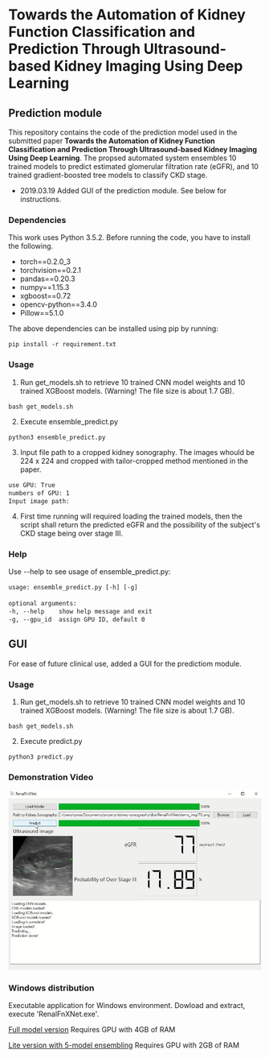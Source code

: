 # Towards the Automation of Kidney Function Classification and Prediction Through Ultrasound-based Kidney Imaging Using Deep Learning


## Prediction module
This repository contains the code of the prediction model used in the submitted paper **Towards the Automation of Kidney Function Classification and Prediction Through Ultrasound-based Kidney Imaging Using Deep Learning**.
The propsed automated system ensembles 10 trained models to predict estimated glomerular filtration rate (eGFR), and 10 trained gradient-boosted tree models to classify CKD stage.

- 2019.03.19
Added GUI of the prediction module. See below for instructions.

### Dependencies
This work uses Python 3.5.2. Before running the code, you have to install the following.
- torch==0.2.0_3
- torchvision==0.2.1
- pandas==0.20.3
- numpy==1.15.3
- xgboost==0.72
- opencv-python==3.4.0
- Pillow==5.1.0

The above dependencies can be installed using pip by running:
```
pip install -r requirement.txt
```

### Usage
1. Run get_models.sh to retrieve 10 trained CNN model weights and 10 trained XGBoost models. (Warning! The file size is about 1.7 GB).
```
bash get_models.sh
```
2. Execute ensemble_predict.py
```
python3 ensemble_predict.py
```
3. Input file path to a cropped kidney sonography. The images whould be 224 x 224 and cropped with tailor-cropped method mentioned in the paper.
```
use GPU: True
numbers of GPU: 1
Input image path:
```
4. First time running will required loading the trained models, then the script shall return the predicted eGFR and the possibility of the subject's CKD stage being over stage III.

### Help
Use --help to see usage of ensemble_predict.py:
```
usage: ensemble_predict.py [-h] [-g]

optional arguments:
-h, --help    show help message and exit
-g, --gpu_id  assign GPU ID, default 0
```

## GUI
For ease of future clinical use, added a GUI for the predictiom module.

### Usage
1. Run get_models.sh to retrieve 10 trained CNN model weights and 10 trained XGBoost models. (Warning! The file size is about 1.7 GB).
```
bash get_models.sh
```
2. Execute predict.py
```
python3 predict.py
```

### Demonstration Video
[![Video](GUI.jpg)](https://drive.google.com/file/d/1ZA_Six_tb08KlZSlzHtbEbx7K01fn_xA/preview)

### Windows distribution
Executable application for Windows environment.
Dowload and extract, execute 'RenalFnXNet.exe'.

[Full model version](https://drive.google.com/file/d/1Z8sPhdyFDz90-AZOTdenYmC8xNrQSK0C/view?usp=sharing)
Requires GPU with 4GB of RAM

[Lite version with 5-model ensembling](https://drive.google.com/file/d/1ZCcpfp17kTvy3AVVxPYp78C-gHUk-jUG/view?usp=sharing)
Requires GPU with 2GB of RAM